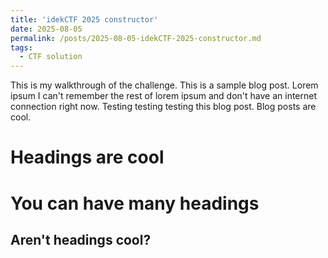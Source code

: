 ```yaml
---
title: 'idekCTF 2025 constructor'
date: 2025-08-05
permalink: /posts/2025-08-05-idekCTF-2025-constructor.md
tags:
  - CTF solution
---
```

This is my walkthrough of the challenge.
This is a sample blog post. Lorem ipsum I can't remember the rest of lorem ipsum and don't have an internet connection right now. Testing testing testing this blog post. Blog posts are cool.

Headings are cool
======

You can have many headings
======

Aren't headings cool?
------
